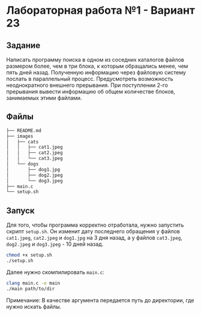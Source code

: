 # Лабораторная работа №1 - Вариант 23

## Задание

Написать программу поиска в одном из соседних каталогов файлов размером более, чем в три блока, к которым обращались менее, чем пять дней назад. Полученную информацию через файловую систему послать в параллельный процесс. Предусмотреть возможность неоднократного внешнего прерывания. При поступлении 2-го прерывания вывести информацию об общем количестве блоков, занимаемых этими файлами.

## Файлы

```md
├── README.md
├── images
│   ├── cats
│   │   ├── cat1.jpeg
│   │   ├── cat2.jpeg
│   │   └── cat3.jpeg
│   └── dogs
│       ├── dog1.jpg
│       ├── dog2.jpeg
│       └── dog3.jpeg
├── main.c
└── setup.sh
```

## Запуск

Для того, чтобы программа корректно отработала, нужно запустить скрипт `setup.sh`. Он изменит дату последнего обращения у файлов `cat1.jpeg`, `cat2.jpeg` и `dog1.jpg` на 3 дня назад, а у файлов `cat3.jpeg`, `dog2.jpeg` и `dog3.jpeg` - 10 дней назад.

```bash
chmod +x setup.sh
./setup.sh
```

Далее нужно скомпилировать `main.c`:

```bash
clang main.c -o main
./main path/to/dir
```

Примечание: В качестве аргумента передается путь до директории, где нужно искать файлы.
